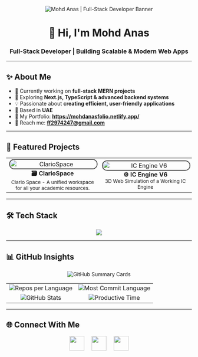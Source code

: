 <!-- Banner -->
<p align="center">
  <img src="https://i.postimg.cc/SNNtSk0G/Grey-and-Black-Simple-Marketing-Linked-In-Banner-2.png" alt="Mohd Anas | Full-Stack Developer Banner" />
</p>

<h1 align="center">👋 Hi, I'm Mohd Anas</h1>
<h3 align="center">Full-Stack Developer | Building Scalable & Modern Web Apps</h3>

---

## ✨ About Me

- 🔭 Currently working on **full-stack MERN projects**
- 🌱 Exploring **Next.js, TypeScript & advanced backend systems**
- 💡 Passionate about **creating efficient, user-friendly applications**
- 📍 Based in **UAE**
- 💼 My Portfolio: **https://mohdanasfolio.netlify.app/** 
- 📧 Reach me: **ff2974247@gmail.com**


---

## 🚀 Featured Projects  

<table>
  <tr>
    <td align="center" width="50%">
      <a href="https://clariospace-frontend.onrender.com/" target="_blank">
        <img src="https://i.postimg.cc/1zyWyzVN/image.png" alt="ClarioSpace" width="100%" style="border-radius:15px; border:2px solid #444;" />
      </a>
      <br>
      <b>🗃️ ClarioSpace</b><br>
      <sub>Clario Space - A unified workspace for all your academic resources.</sub>
    </td>
    <td align="center" width="50%">
      <a href="https://icenginev6.netlify.app/" target="_blank">
        <img src="https://i.postimg.cc/hP96n6Z6/image.png" alt="IC Engine V6" width="100%" style="border-radius:15px; border:2px solid #444;" />
      </a>
      <br>
      <b>⚙️ IC Engine V6</b><br>
      <sub>3D Web Simulation of a Working IC Engine</sub>
    </td>
  </tr>
</table>


---

## 🛠️ Tech Stack  

<p align="center">
  <img src="https://skillicons.dev/icons?i=html,css,js,react,tailwind,nodejs,express,git,github,vscode,postman" />
</p>

---

## 📊 GitHub Insights  

<!-- Top Profile Card -->
<p align="center">
  <img src="http://github-profile-summary-cards.vercel.app/api/cards/profile-details?username=mohd-anas-dev&theme=monokai" alt="GitHub Summary Cards" />
</p>

<!-- 2-Column Grid for Other Stats -->
<table align="center">
  <tr>
    <td align="center">
      <!-- Repos per Language -->
      <img src="http://github-profile-summary-cards.vercel.app/api/cards/repos-per-language?username=mohd-anas-dev&theme=monokai" alt="Repos per Language" />
    </td>
    <td align="center">
      <!-- Most Committed Language -->
      <img src="http://github-profile-summary-cards.vercel.app/api/cards/most-commit-language?username=mohd-anas-dev&theme=monokai" alt="Most Commit Language" />
    </td>
  </tr>
  <tr>
    <td align="center">
      <!-- Stats (Commits, PRs, Issues) -->
      <img src="http://github-profile-summary-cards.vercel.app/api/cards/stats?username=mohd-anas-dev&theme=monokai" alt="GitHub Stats" />
    </td>
    <td align="center">
      <!-- Productive Time -->
      <img src="http://github-profile-summary-cards.vercel.app/api/cards/productive-time?username=mohd-anas-dev&theme=monokai&utcOffset=8" alt="Productive Time" />
    </td>
  </tr>
</table>


---

## 🌐 Connect With Me  

<p align="center">
  <a href="https://mohdanasfolio.netlify.app/"><img src="https://i.postimg.cc/3xNMc3S6/android-chrome-192x192.png" height="40"/></a>&nbsp;&nbsp;&nbsp;&nbsp;
  <a href="https://www.linkedin.com/in/mohammed-anas-b1197b264/"><img src="https://skillicons.dev/icons?i=linkedin" height="40"/></a>&nbsp;&nbsp;&nbsp;&nbsp;
  <a href="mailto:ff2974247@gmail.com"><img src="https://skillicons.dev/icons?i=gmail" height="40"/></a>
</p>

